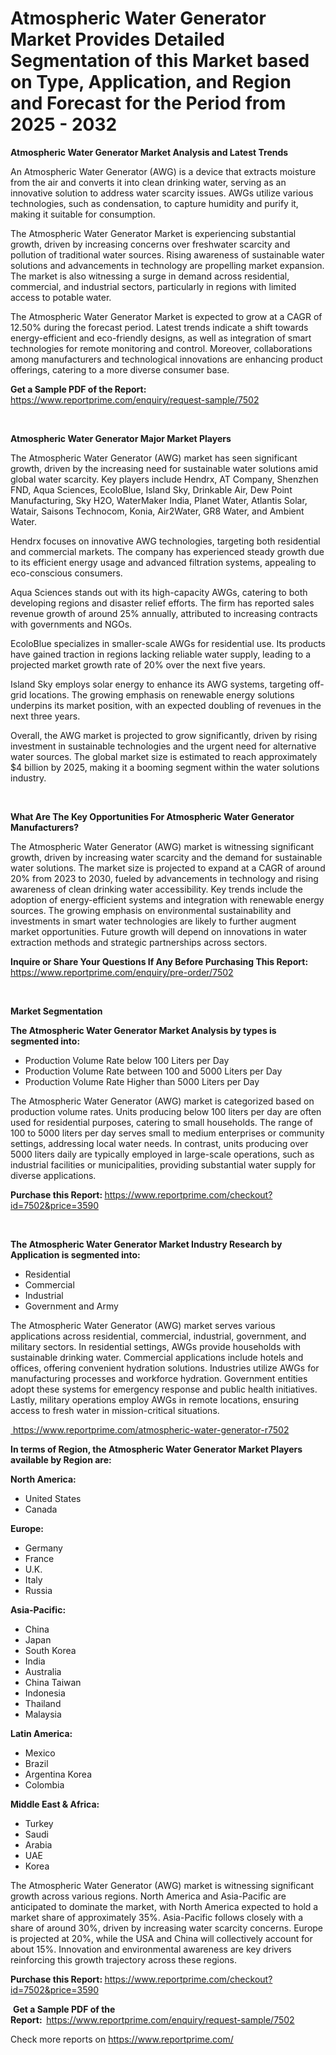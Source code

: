 <p><h1>Atmospheric Water Generator Market Provides Detailed Segmentation of this Market based on Type, Application, and Region and Forecast for the Period from 2025 - 2032</h1></p><p><strong>Atmospheric Water Generator Market Analysis and Latest Trends</strong></p>
<p><p>An Atmospheric Water Generator (AWG) is a device that extracts moisture from the air and converts it into clean drinking water, serving as an innovative solution to address water scarcity issues. AWGs utilize various technologies, such as condensation, to capture humidity and purify it, making it suitable for consumption. </p><p>The Atmospheric Water Generator Market is experiencing substantial growth, driven by increasing concerns over freshwater scarcity and pollution of traditional water sources. Rising awareness of sustainable water solutions and advancements in technology are propelling market expansion. The market is also witnessing a surge in demand across residential, commercial, and industrial sectors, particularly in regions with limited access to potable water. </p><p>The Atmospheric Water Generator Market is expected to grow at a CAGR of 12.50% during the forecast period. Latest trends indicate a shift towards energy-efficient and eco-friendly designs, as well as integration of smart technologies for remote monitoring and control. Moreover, collaborations among manufacturers and technological innovations are enhancing product offerings, catering to a more diverse consumer base.</p></p>
<p><strong>Get a Sample PDF of the Report:&nbsp;</strong> <a href="https://www.reportprime.com/enquiry/request-sample/7502?utm_campaign=3077&utm_medium=2&utm_source=Github&utm_content=ia&utm_term=19032025&utm_id=atmospheric-water-generator">https://www.reportprime.com/enquiry/request-sample/7502</a></p>
<p>&nbsp;</p>
<p><strong>Atmospheric Water Generator Major Market Players</strong></p>
<p><p>The Atmospheric Water Generator (AWG) market has seen significant growth, driven by the increasing need for sustainable water solutions amid global water scarcity. Key players include Hendrx, AT Company, Shenzhen FND, Aqua Sciences, EcoloBlue, Island Sky, Drinkable Air, Dew Point Manufacturing, Sky H2O, WaterMaker India, Planet Water, Atlantis Solar, Watair, Saisons Technocom, Konia, Air2Water, GR8 Water, and Ambient Water.</p><p>Hendrx focuses on innovative AWG technologies, targeting both residential and commercial markets. The company has experienced steady growth due to its efficient energy usage and advanced filtration systems, appealing to eco-conscious consumers.</p><p>Aqua Sciences stands out with its high-capacity AWGs, catering to both developing regions and disaster relief efforts. The firm has reported sales revenue growth of around 25% annually, attributed to increasing contracts with governments and NGOs.</p><p>EcoloBlue specializes in smaller-scale AWGs for residential use. Its products have gained traction in regions lacking reliable water supply, leading to a projected market growth rate of 20% over the next five years.</p><p>Island Sky employs solar energy to enhance its AWG systems, targeting off-grid locations. The growing emphasis on renewable energy solutions underpins its market position, with an expected doubling of revenues in the next three years.</p><p>Overall, the AWG market is projected to grow significantly, driven by rising investment in sustainable technologies and the urgent need for alternative water sources. The global market size is estimated to reach approximately $4 billion by 2025, making it a booming segment within the water solutions industry.</p></p>
<p>&nbsp;</p>
<p><strong>What Are The Key Opportunities For Atmospheric Water Generator Manufacturers?</strong></p>
<p><p>The Atmospheric Water Generator (AWG) market is witnessing significant growth, driven by increasing water scarcity and the demand for sustainable water solutions. The market size is projected to expand at a CAGR of around 20% from 2023 to 2030, fueled by advancements in technology and rising awareness of clean drinking water accessibility. Key trends include the adoption of energy-efficient systems and integration with renewable energy sources. The growing emphasis on environmental sustainability and investments in smart water technologies are likely to further augment market opportunities. Future growth will depend on innovations in water extraction methods and strategic partnerships across sectors.</p></p>
<p><strong>Inquire or Share Your Questions If Any Before Purchasing This Report:</strong> <a href="https://www.reportprime.com/enquiry/pre-order/7502?utm_campaign=3077&utm_medium=2&utm_source=Github&utm_content=ia&utm_term=19032025&utm_id=atmospheric-water-generator">https://www.reportprime.com/enquiry/pre-order/7502</a></p>
<p>&nbsp;</p>
<p><strong>Market Segmentation</strong></p>
<p><strong>The Atmospheric Water Generator Market Analysis by types is segmented into:</strong></p>
<p><ul><li>Production Volume Rate below 100 Liters per Day</li><li>Production Volume Rate between 100 and 5000 Liters per Day</li><li>Production Volume Rate Higher than 5000 Liters per Day</li></ul></p>
<p><p>The Atmospheric Water Generator (AWG) market is categorized based on production volume rates. Units producing below 100 liters per day are often used for residential purposes, catering to small households. The range of 100 to 5000 liters per day serves small to medium enterprises or community settings, addressing local water needs. In contrast, units producing over 5000 liters daily are typically employed in large-scale operations, such as industrial facilities or municipalities, providing substantial water supply for diverse applications.</p></p>
<p><strong>Purchase this Report:&nbsp;</strong><a href="https://www.reportprime.com/checkout?id=7502&price=3590&utm_campaign=3077&utm_medium=2&utm_source=Github&utm_content=ia&utm_term=19032025&utm_id=atmospheric-water-generator">https://www.reportprime.com/checkout?id=7502&price=3590</a></p>
<p>&nbsp;</p>
<p><strong>The Atmospheric Water Generator Market Industry Research by Application is segmented into:</strong></p>
<p><ul><li>Residential</li><li>Commercial</li><li>Industrial</li><li>Government and Army</li></ul></p>
<p><p>The Atmospheric Water Generator (AWG) market serves various applications across residential, commercial, industrial, government, and military sectors. In residential settings, AWGs provide households with sustainable drinking water. Commercial applications include hotels and offices, offering convenient hydration solutions. Industries utilize AWGs for manufacturing processes and workforce hydration. Government entities adopt these systems for emergency response and public health initiatives. Lastly, military operations employ AWGs in remote locations, ensuring access to fresh water in mission-critical situations.</p></p>
<p><a href="https://www.reportprime.com/atmospheric-water-generator-r7502?utm_campaign=3077&utm_medium=2&utm_source=Github&utm_content=ia&utm_term=19032025&utm_id=atmospheric-water-generator">&nbsp;https://www.reportprime.com/atmospheric-water-generator-r7502</a></p>
<p><strong>In terms of Region, the Atmospheric Water Generator Market Players available by Region are:</strong></p>
<p>
    <p> <strong> North America: </strong>
        <ul>
            <li>United States</li>
            <li>Canada</li>
        </ul>
        </p> 
    <p> <strong> Europe: </strong>
        <ul>
            <li>Germany</li>
            <li>France</li>
            <li>U.K.</li>
            <li>Italy</li>
            <li>Russia</li>
        </ul>
        </p> 
    <p> <strong> Asia-Pacific: </strong>
        <ul>
            <li>China</li>
            <li>Japan</li>
            <li>South Korea</li>
            <li>India</li>
            <li>Australia</li>
            <li>China Taiwan</li>
            <li>Indonesia</li>
            <li>Thailand</li>
            <li>Malaysia</li>
        </ul>
        </p> 
    <p> <strong> Latin America: </strong>
        <ul>
            <li>Mexico</li>
            <li>Brazil</li>
            <li>Argentina Korea</li>
            <li>Colombia</li>
        </ul>
        </p> 
    <p> <strong> Middle East & Africa: </strong>
        <ul>
            <li>Turkey</li>
            <li>Saudi</li>
            <li>Arabia</li>
            <li>UAE</li>
            <li>Korea</li>
        </ul>
    </p>
    </p>
<p><p>The Atmospheric Water Generator (AWG) market is witnessing significant growth across various regions. North America and Asia-Pacific are anticipated to dominate the market, with North America expected to hold a market share of approximately 35%. Asia-Pacific follows closely with a share of around 30%, driven by increasing water scarcity concerns. Europe is projected at 20%, while the USA and China will collectively account for about 15%. Innovation and environmental awareness are key drivers reinforcing this growth trajectory across these regions.</p></p>
<p><strong>Purchase this Report: </strong><a href="https://www.reportprime.com/checkout?id=7502&price=3590&utm_campaign=3077&utm_medium=2&utm_source=Github&utm_content=ia&utm_term=19032025&utm_id=atmospheric-water-generator">https://www.reportprime.com/checkout?id=7502&price=3590</a></p>
<p>&nbsp;<strong>Get a Sample PDF of the Report:&nbsp;&nbsp;</strong><a href="https://www.reportprime.com/enquiry/request-sample/7502?utm_campaign=3077&utm_medium=2&utm_source=Github&utm_content=ia&utm_term=19032025&utm_id=atmospheric-water-generator">https://www.reportprime.com/enquiry/request-sample/7502</a></p>
<p><strong></strong></p>
<p>Check more reports on <a href="https://www.reportprime.com/?utm_campaign=3077&utm_medium=2&utm_source=Github&utm_content=ia&utm_term=19032025&utm_id=atmospheric-water-generator">https://www.reportprime.com/</a></p>